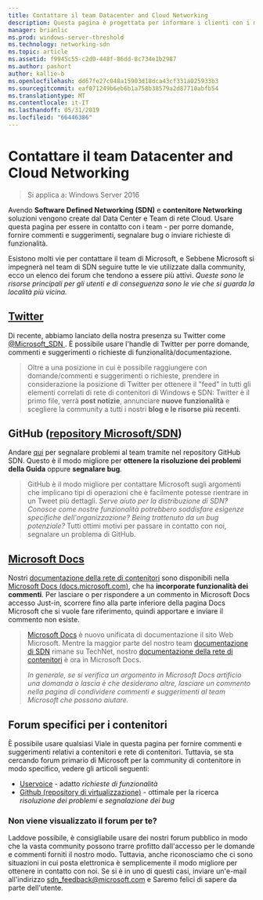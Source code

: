 ```yaml
---
title: Contattare il team Datacenter and Cloud Networking
description: Questa pagina è progettata per informare i clienti con i metodi migliori per raggiungere il team SDN in contesti diversi.
manager: brianlic
ms.prod: windows-server-threshold
ms.technology: networking-sdn
ms.topic: article
ms.assetid: f9945c55-c2d0-448f-86dd-8c734e1b2987
ms.author: pashort
author: kallie-b
ms.openlocfilehash: dd67fe27c048a15903d18dca43cf331a025933b3
ms.sourcegitcommit: eaf071249b6eb6b1a758b38579a2d87710abfb54
ms.translationtype: MT
ms.contentlocale: it-IT
ms.lasthandoff: 05/31/2019
ms.locfileid: "66446386"
---
```

# <a name="contact-the-datacenter-and-cloud-networking-team"></a>Contattare il team Datacenter and Cloud Networking

> Si applica a: Windows Server 2016

Avendo **Software Defined Networking \(SDN\)**  e **contenitore Networking** soluzioni vengono create dal Data Center e Team di rete Cloud. Usare questa pagina per essere in contatto con i team - per porre domande, fornire commenti e suggerimenti, segnalare bug o inviare richieste di funzionalità.

Esistono molti vie per contattare il team di Microsoft, e Sebbene Microsoft si impegnerà nel team di SDN seguire tutte le vie utilizzate dalla community, ecco un elenco dei forum che tendono a essere più attivi. *Queste sono le risorse principali per gli utenti e di conseguenza sono le vie che si guarda la località più vicina.*

## <a name="twitterhttpstwittercommicrosoftsdn"></a>[Twitter](https://twitter.com/Microsoft_SDN)

Di recente, abbiamo lanciato della nostra presenza su Twitter come [ @Microsoft_SDN ](https://twitter.com/Microsoft_SDN). È possibile usare l'handle di Twitter per porre domande, commenti e suggerimenti o richieste di funzionalità/documentazione.
> Oltre a una posizione in cui è possibile raggiungere con domande/commenti e suggerimenti o richieste, prendere in considerazione la posizione di Twitter per ottenere il "feed" in tutti gli elementi correlati di rete di contenitori di Windows e SDN: Twitter è il primo file, verrà **post notizie**, annunciare **nuove funzionalità** e scegliere la community a tutti i nostri **blog e le risorse più recenti**.

## <a name="github-microsoftsdn-repohttpsgithubcommicrosoftsdnissues"></a>GitHub ([repository Microsoft/SDN](https://github.com/Microsoft/SDN/issues))
Andare [qui](https://github.com/Microsoft/SDN/issues) per segnalare problemi al team tramite nel repository GitHub SDN. Questo è il modo migliore per **ottenere la risoluzione dei problemi della Guida** oppure **segnalare bug**.

> GitHub è il modo migliore per contattare Microsoft sugli argomenti che implicano tipi di operazioni che è facilmente potesse rientrare in un Tweet più dettagli. *Serve aiuto per la distribuzione di SDN? Conosce come nostre funzionalità potrebbero soddisfare esigenze specifiche dell'organizzazione? Being trattenuto da un bug potenziale?* Tutti ottimi motivi per passare in contatto con noi, segnalare un problema di GitHub.

## <a name="microsoft-docshttpsdocsmicrosoftcom"></a>[Microsoft Docs](https://docs.microsoft.com/)
Nostri [documentazione della rete di contenitori](https://docs.microsoft.com/virtualization/windowscontainers/manage-containers/container-networking) sono disponibili nella [Microsoft Docs (docs.microsoft.com)](https://docs.microsoft.com/), che ha **incorporate funzionalità dei commenti**. Per lasciare o per rispondere a un commento in Microsoft Docs accesso Just-in, scorrere fino alla parte inferiore della pagina Docs Microsoft che si vuole fare riferimento, quindi apportare e inviare il commento non esiste.

> [Microsoft Docs](https://docs.microsoft.com/) è nuovo unificata di documentazione il sito Web Microsoft. Mentre la maggior parte del nostro team [documentazione di SDN](https://technet.microsoft.com/windows-server-docs/networking/sdn/software-defined-networking) rimane su TechNet, nostro [documentazione della rete di contenitori](https://docs.microsoft.com/virtualization/windowscontainers/manage-containers/container-networking) è ora in Microsoft Docs.
> 
> *In generale, se si verifica un argomento in Microsoft Docs artificio una domanda o lascia è che desiderano altre, lasciare un commento nella pagina di condividere commenti e suggerimenti al team Microsoft che possono aiutare.*

## <a name="container-specific-forums"></a>Forum specifici per i contenitori
È possibile usare qualsiasi Viale in questa pagina per fornire commenti e suggerimenti relativi a contenitori e rete di contenitori. Tuttavia, se sta cercando forum primario di Microsoft per la community di contenitore in modo specifico, vedere gli articoli seguenti:
- [Uservoice](https://windowsserver.uservoice.com/forums/304624-containers) - adatto *richieste di funzionalità*
- [Github (repository di virtualizzazione)](https://github.com/Microsoft/Virtualization-Documentation) - ottimale per la ricerca *risoluzione dei problemi* e *segnalazione dei bug*

### <a name="not-seeing-the-forum-for-you"></a>Non viene visualizzato il forum per te? 
Laddove possibile, è consigliabile usare dei nostri forum pubblico in modo che la vasta community possono trarre profitto dall'accesso per le domande e commenti forniti il nostro modo. Tuttavia, anche riconosciamo che ci sono situazioni in cui posta elettronica è semplicemente il modo migliore per ottenere in contatto con noi. Se si è in uno di questi casi, inviare un'e-mail all'indirizzo sdn_feedback@microsoft.com e Saremo felici di sapere da parte dell'utente.
